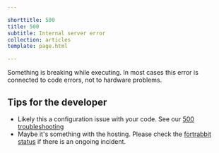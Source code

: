 ```yaml
---

shorttitle: 500
title: 500
subtitle: Internal server error
collection: articles
template: page.html

---
```


<p class="type-l type-serif type-italic read-xl">Something is breaking while executing. In most cases this error is connected to code errors, not to hardware problems.</p>

## Tips for the developer

* Likely this a configuration issue with your code. See our [500 troubleshooting](https://help.fortrabbit.com/500-errors)
* Maybe it's something with the hosting. Please check the [fortrabbit status](http://status.fortrabbit.com) if there is an ongoing incident.
